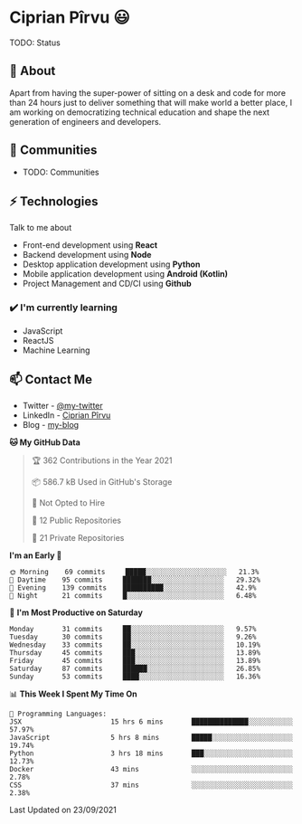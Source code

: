 # Ciprian Pîrvu 😃

TODO: Status

## 🧐 About

Apart from having the super-power of sitting on a desk and code for more than 24 hours just to deliver something that will make world a better place, I am working on democratizing technical education and shape the next generation of engineers and developers.

## 👯 Communities

-   TODO: Communities

## ⚡ Technologies

Talk to me about

-   Front-end development using **React**
-   Backend development using **Node**
-   Desktop application development using **Python**
-   Mobile application development using **Android (Kotlin)**
-   Project Management and CD/CI using **Github**

### ✔️ I'm currently learning

-   JavaScript
-   ReactJS
-   Machine Learning

## 📫 Contact Me

-   Twitter - [@my-twitter]()
-   LinkedIn - [Ciprian Pîrvu](https://www.linkedin.com/in/p%C3%AErvu-ciprian-cristian-4415991b1/)
-   Blog - [my-blog]()

<!--START_SECTION:waka-->
**🐱 My GitHub Data** 

> 🏆 362 Contributions in the Year 2021
 > 
> 📦 586.7 kB Used in GitHub's Storage 
 > 
> 🚫 Not Opted to Hire
 > 
> 📜 12 Public Repositories 
 > 
> 🔑 21 Private Repositories  
 > 
**I'm an Early 🐤** 

```text
🌞 Morning    69 commits     █████░░░░░░░░░░░░░░░░░░░░   21.3% 
🌆 Daytime    95 commits     ███████░░░░░░░░░░░░░░░░░░   29.32% 
🌃 Evening    139 commits    ██████████░░░░░░░░░░░░░░░   42.9% 
🌙 Night      21 commits     █░░░░░░░░░░░░░░░░░░░░░░░░   6.48%

```
📅 **I'm Most Productive on Saturday** 

```text
Monday       31 commits     ██░░░░░░░░░░░░░░░░░░░░░░░   9.57% 
Tuesday      30 commits     ██░░░░░░░░░░░░░░░░░░░░░░░   9.26% 
Wednesday    33 commits     ██░░░░░░░░░░░░░░░░░░░░░░░   10.19% 
Thursday     45 commits     ███░░░░░░░░░░░░░░░░░░░░░░   13.89% 
Friday       45 commits     ███░░░░░░░░░░░░░░░░░░░░░░   13.89% 
Saturday     87 commits     ██████░░░░░░░░░░░░░░░░░░░   26.85% 
Sunday       53 commits     ████░░░░░░░░░░░░░░░░░░░░░   16.36%

```


📊 **This Week I Spent My Time On** 

```text
💬 Programming Languages: 
JSX                      15 hrs 6 mins       ██████████████░░░░░░░░░░░   57.97% 
JavaScript               5 hrs 8 mins        █████░░░░░░░░░░░░░░░░░░░░   19.74% 
Python                   3 hrs 18 mins       ███░░░░░░░░░░░░░░░░░░░░░░   12.73% 
Docker                   43 mins             ░░░░░░░░░░░░░░░░░░░░░░░░░   2.78% 
CSS                      37 mins             ░░░░░░░░░░░░░░░░░░░░░░░░░   2.38%

```


 Last Updated on 23/09/2021
<!--END_SECTION:waka-->
